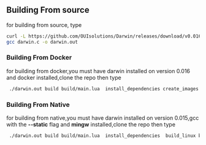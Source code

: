 
## Building From source 
for building from source,  type 
```bash
curl -L https://github.com/OUIsolutions/Darwin/releases/download/v0.016/darwin.c -o darwin.c && 
gcc darwin.c -o darwin.out
```
### Building From Docker 
for building from docker,you must have darwin installed on version 0.016 and docker installed,clone the repo  then type 
```bash
 ./darwin.out build build/main.lua  install_dependencies create_images build_linux_from_docker build_windows_from_docker
``` 

### Building From Native 
for building from native,you must have darwin installed on version 0.015,gcc with the **--static** flag and **mingw** installed,clone the repo  then type

```bash
 ./darwin.out build build/main.lua  install_dependencies  build_linux build_windows
```